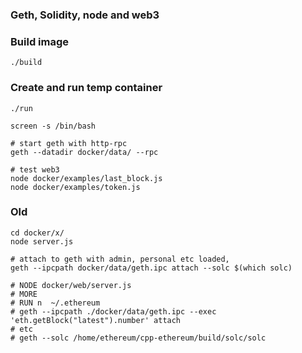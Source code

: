 
### Geth, Solidity, node and web3

### Build image
```
./build
```

### Create and run temp container
```
./run
```

```
screen -s /bin/bash

# start geth with http-rpc
geth --datadir docker/data/ --rpc

# test web3
node docker/examples/last_block.js
node docker/examples/token.js
```

### Old
```
cd docker/x/
node server.js 

# attach to geth with admin, personal etc loaded, 
geth --ipcpath docker/data/geth.ipc attach --solc $(which solc)

# NODE docker/web/server.js 
# MORE
# RUN n  ~/.ethereum
# geth --ipcpath ./docker/data/geth.ipc --exec 'eth.getBlock("latest").number' attach
# etc
# geth --solc /home/ethereum/cpp-ethereum/build/solc/solc

```

